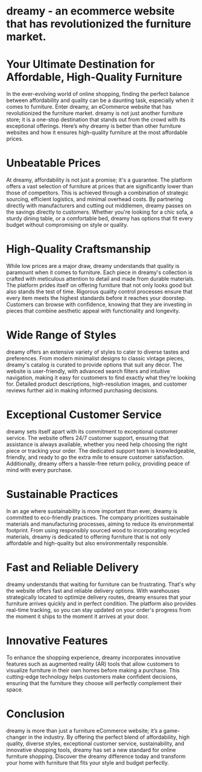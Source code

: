 # dreamy - an ecommerce website that has revolutionized the furniture market. 

# Your Ultimate Destination for Affordable, High-Quality Furniture

In the ever-evolving world of online shopping, finding the perfect balance between affordability and quality can be a daunting task, especially when it comes to furniture. Enter dreamy, an eCommerce website that has revolutionized the furniture market. dreamy is not just another furniture store; it is a one-stop destination that stands out from the crowd with its exceptional offerings. Here’s why dreamy is better than other furniture websites and how it ensures high-quality furniture at the most affordable prices.

# Unbeatable Prices
At dreamy, affordability is not just a promise; it's a guarantee. The platform offers a vast selection of furniture at prices that are significantly lower than those of competitors. This is achieved through a combination of strategic sourcing, efficient logistics, and minimal overhead costs. By partnering directly with manufacturers and cutting out middlemen, dreamy passes on the savings directly to customers. Whether you're looking for a chic sofa, a sturdy dining table, or a comfortable bed, dreamy has options that fit every budget without compromising on style or quality.

# High-Quality Craftsmanship
While low prices are a major draw, dreamy understands that quality is paramount when it comes to furniture. Each piece in dreamy's collection is crafted with meticulous attention to detail and made from durable materials. The platform prides itself on offering furniture that not only looks good but also stands the test of time. Rigorous quality control processes ensure that every item meets the highest standards before it reaches your doorstep. Customers can browse with confidence, knowing that they are investing in pieces that combine aesthetic appeal with functionality and longevity.

# Wide Range of Styles
dreamy offers an extensive variety of styles to cater to diverse tastes and preferences. From modern minimalist designs to classic vintage pieces, dreamy's catalog is curated to provide options that suit any décor. The website is user-friendly, with advanced search filters and intuitive navigation, making it easy for customers to find exactly what they’re looking for. Detailed product descriptions, high-resolution images, and customer reviews further aid in making informed purchasing decisions.

# Exceptional Customer Service
dreamy sets itself apart with its commitment to exceptional customer service. The website offers 24/7 customer support, ensuring that assistance is always available, whether you need help choosing the right piece or tracking your order. The dedicated support team is knowledgeable, friendly, and ready to go the extra mile to ensure customer satisfaction. Additionally, dreamy offers a hassle-free return policy, providing peace of mind with every purchase.

# Sustainable Practices
In an age where sustainability is more important than ever, dreamy is committed to eco-friendly practices. The company prioritizes sustainable materials and manufacturing processes, aiming to reduce its environmental footprint. From using responsibly sourced wood to incorporating recycled materials, dreamy is dedicated to offering furniture that is not only affordable and high-quality but also environmentally responsible.

# Fast and Reliable Delivery
dreamy understands that waiting for furniture can be frustrating. That's why the website offers fast and reliable delivery options. With warehouses strategically located to optimize delivery routes, dreamy ensures that your furniture arrives quickly and in perfect condition. The platform also provides real-time tracking, so you can stay updated on your order's progress from the moment it ships to the moment it arrives at your door.

# Innovative Features
To enhance the shopping experience, dreamy incorporates innovative features such as augmented reality (AR) tools that allow customers to visualize furniture in their own homes before making a purchase. This cutting-edge technology helps customers make confident decisions, ensuring that the furniture they choose will perfectly complement their space.

# Conclusion
dreamy is more than just a furniture eCommerce website; it’s a game-changer in the industry. By offering the perfect blend of affordability, high quality, diverse styles, exceptional customer service, sustainability, and innovative shopping tools, dreamy has set a new standard for online furniture shopping. Discover the dreamy difference today and transform your home with furniture that fits your style and budget perfectly.

